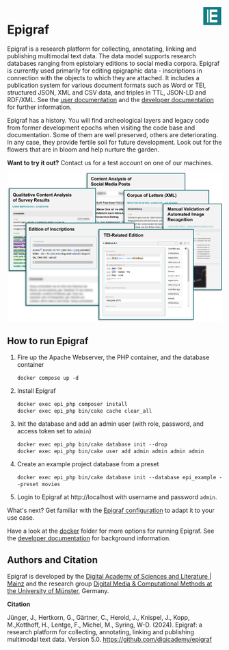 <img align="right" width="48" height="48" src="/docs/assets/img/epigraf-icon.png" alt="Epigraf logo">

# Epigraf

Epigraf is a research platform for collecting, annotating, linking and publishing multimodal text data.
The data model supports research databases ranging from epistolary editions to social media corpora.
Epigraf is currently used primarily for editing epigraphic data - inscriptions in connection with the objects to which they are attached.
It includes a publication system for various document formats such as Word or TEI, structured JSON, XML and CSV data, and triples in TTL, JSON-LD and RDF/XML.
See the [user documentation](https://epigraf.inschriften.net/help)
and the [developer documentation](https://digicademy.github.io/epigraf/) for further information.

Epigraf has a history.
You will find archeological layers and legacy code from former development epochs
when visiting the code base and documentation.
Some of them are well preserved, others are deteriorating.
In any case, they provide fertile soil for future development.
Look out for the flowers that are in bloom and help nurture the garden.

**Want to try it out?** Contact us for a test account on one of our machines.

![Epigraf use cases](docs/assets/img/epigraf-use-cases.png)


## How to run Epigraf

1. Fire up the Apache Webserver, the PHP container, and the database container
   ```
   docker compose up -d
   ```

2. Install Epigraf
   ```
   docker exec epi_php composer install
   docker exec epi_php bin/cake cache clear_all
   ```

3. Init the database and add an admin user
   (with role, password, and access token set to `admin`)
   ```
   docker exec epi_php bin/cake database init --drop
   docker exec epi_php bin/cake user add admin admin admin admin
   ```

4. Create an example project database from a preset
   ```
   docker exec epi_php bin/cake database init --database epi_example --preset movies
   ```

5. Login to Epigraf at http://localhost with username and password `admin`.

What's next? Get familiar with the [Epigraf configuration](https://epigraf.inschriften.net/help) to adapt it to your use case.

Have a look at the [docker](docker) folder for more options for running Epigraf.
See the [developer documentation](https://digicademy.github.io/epigraf/) for background information.

## Authors and Citation
Epigraf is developed by the
[Digital Academy of Sciences and Literature | Mainz](https://www.adwmainz.de/digitalitaet/digitale-akademie.html)
and the research group
[Digital Media & Computational Methods at the University of Münster](https://www.uni-muenster.de/Kowi/institut/arbeitsbereiche/digital-media-computational-methods.shtml), Germany.

**Citation**

Jünger, J., Hertkorn, G., Gärtner, C.,
Herold, J., Knispel, J., Kopp, M.,Kotthoff, H., Lentge, F., Michel, M., Syring, W-D. (2024).
Epigraf: a research platform for collecting, annotating, linking and publishing multimodal text data.
Version 5.0. https://github.com/digicademy/epigraf
